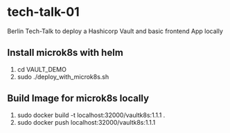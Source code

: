 # tech-talk-01
Berlin Tech-Talk to deploy a Hashicorp Vault and basic frontend App locally

## Install microk8s with helm
01. cd VAULT_DEMO
02. sudo ./deploy_with_microk8s.sh

## Build Image for microk8s locally
01. sudo docker build -t localhost:32000/vaultk8s:1.1.1 .
02. sudo docker push localhost:32000/vaultk8s:1.1.1
